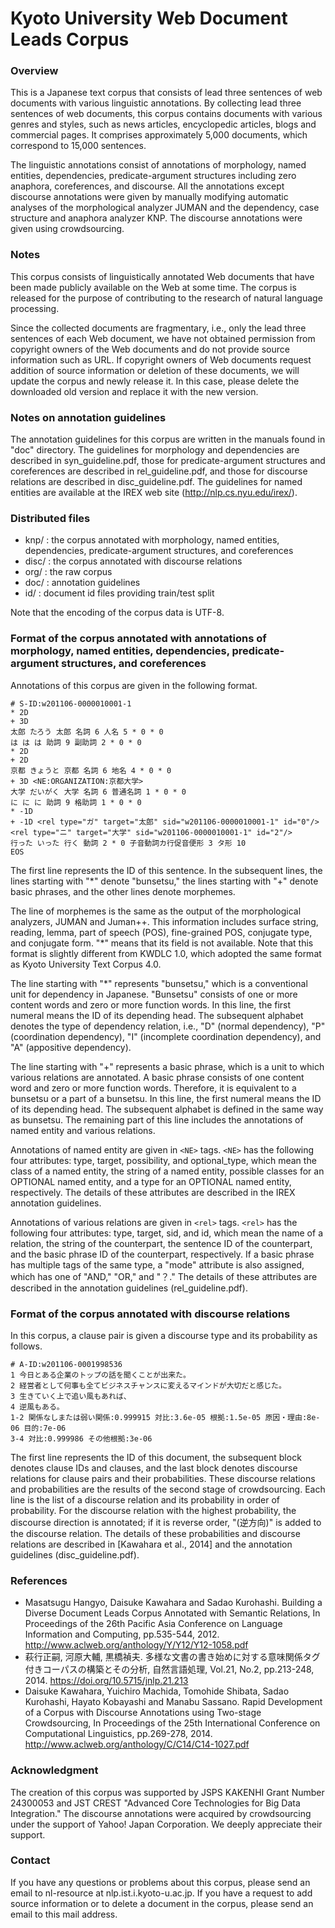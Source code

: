 # Kyoto University Web Document Leads Corpus #

### Overview ###

This is a Japanese text corpus that consists of lead three sentences
of web documents with various linguistic annotations. By collecting
lead three sentences of web documents, this corpus contains documents
with various genres and styles, such as news articles, encyclopedic
articles, blogs and commercial pages. It comprises approximately 5,000
documents, which correspond to 15,000 sentences.

The linguistic annotations consist of annotations of morphology, named
entities, dependencies, predicate-argument structures including zero
anaphora, coreferences, and discourse. All the annotations except
discourse annotations were given by manually modifying automatic
analyses of the morphological analyzer JUMAN and the dependency, case
structure and anaphora analyzer KNP. The discourse annotations were
given using crowdsourcing.


### Notes ###

This corpus consists of linguistically annotated Web documents that
have been made publicly available on the Web at some time. The corpus
is released for the purpose of contributing to the research of natural
language processing.

Since the collected documents are fragmentary, i.e., only the lead
three sentences of each Web document, we have not obtained permission
from copyright owners of the Web documents and do not provide source
information such as URL. If copyright owners of Web documents request
addition of source information or deletion of these documents, we will
update the corpus and newly release it. In this case, please delete
the downloaded old version and replace it with the new version.


### Notes on annotation guidelines ###

The annotation guidelines for this corpus are written in the manuals
found in "doc" directory. The guidelines for morphology and
dependencies are described in syn_guideline.pdf, those for
predicate-argument structures and coreferences are described in
rel_guideline.pdf, and those for discourse relations are described in
disc_guideline.pdf. The guidelines for named entities are available at
the IREX web site (http://nlp.cs.nyu.edu/irex/).


### Distributed files ###

* knp/ : the corpus annotated with morphology, named entities, dependencies, predicate-argument structures, and coreferences
* disc/ : the corpus annotated with discourse relations
* org/ : the raw corpus
* doc/ : annotation guidelines
* id/ : document id files providing train/test split

Note that the encoding of the corpus data is UTF-8.


### Format of the corpus annotated with annotations of morphology, named entities, dependencies, predicate-argument structures, and coreferences ###

Annotations of this corpus are given in the following format.

```
# S-ID:w201106-0000010001-1
* 2D
+ 3D
太郎 たろう 太郎 名詞 6 人名 5 * 0 * 0
は は は 助詞 9 副助詞 2 * 0 * 0
* 2D
+ 2D
京都 きょうと 京都 名詞 6 地名 4 * 0 * 0
+ 3D <NE:ORGANIZATION:京都大学>
大学 だいがく 大学 名詞 6 普通名詞 1 * 0 * 0
に に に 助詞 9 格助詞 1 * 0 * 0
* -1D
+ -1D <rel type="ガ" target="太郎" sid="w201106-0000010001-1" id="0"/><rel type="ニ" target="大学" sid="w201106-0000010001-1" id="2"/>
行った いった 行く 動詞 2 * 0 子音動詞カ行促音便形 3 タ形 10
EOS
```

The first line represents the ID of this sentence. In the subsequent
lines, the lines starting with "*" denote "bunsetsu," the lines starting
with "+" denote basic phrases, and the other lines denote morphemes.

The line of morphemes is the same as the output of the morphological
analyzers, JUMAN and Juman++. This information includes surface
string, reading, lemma, part of speech (POS), fine-grained POS,
conjugate type, and conjugate form. "*" means that its field is not
available. Note that this format is slightly different from KWDLC 1.0,
which adopted the same format as Kyoto University Text Corpus 4.0.

The line starting with "*" represents "bunsetsu," which is a
conventional unit for dependency in Japanese. "Bunsetsu" consists of
one or more content words and zero or more function words. In this
line, the first numeral means the ID of its depending head. The subsequent alphabet
denotes the type of dependency relation, i.e., "D" (normal
dependency), "P" (coordination dependency), "I" (incomplete
coordination dependency), and "A" (appositive dependency).

The line starting with "+" represents a basic phrase, which is a unit
to which various relations are annotated. A basic phrase consists of
one content word and zero or more function words. Therefore, it is
equivalent to a bunsetsu or a part of a bunsetsu. In this line, the
first numeral means the ID of its depending head. The subsequent alphabet is
defined in the same way as bunsetsu. The remaining part of this line
includes the annotations of named entity and various relations.

Annotations of named entity are given in `<NE>` tags. `<NE>` has the
following four attributes: type, target, possibility, and
optional_type, which mean the class of a named entity, the string of
a named entity, possible classes for an OPTIONAL named entity, and a
type for an OPTIONAL named entity, respectively. The details of these
attributes are described in the IREX annotation guidelines.

Annotations of various relations are given in `<rel>` tags. `<rel>` has
the following four attributes: type, target, sid, and id, which mean
the name of a relation, the string of the counterpart, the sentence ID
of the counterpart, and the basic phrase ID of the counterpart,
respectively. If a basic phrase has multiple tags of the same type, a
"mode" attribute is also assigned, which has one of "AND," "OR," and
"？." The details of these attributes are described in the annotation
guidelines (rel_guideline.pdf).


### Format of the corpus annotated with discourse relations ###

In this corpus, a clause pair is given a discourse type and its probability as follows.

```
# A-ID:w201106-0001998536
1 今日とある企業のトップの話を聞くことが出来た。
2 経営者として何事も全てビジネスチャンスに変えるマインドが大切だと感じた。
3 生きていく上で追い風もあれば、
4 逆風もある。
1-2 関係なしまたは弱い関係:0.999915 対比:3.6e-05 根拠:1.5e-05 原因・理由:8e-06 目的:7e-06
3-4 対比:0.999986 その他根拠:3e-06

```

The first line represents the ID of this document, the subsequent
block denotes clause IDs and clauses, and the last block denotes
discourse relations for clause pairs and their probabilities. These
discourse relations and probabilities are the results of the second
stage of crowdsourcing. Each line is the list of a discourse relation
and its probability in order of probability. For the discourse
relation with the highest probability, the discourse direction is
annotated; if it is reverse order, "(逆方向)" is added to the
discourse relation. The details of these probabilities and discourse
relations are described in [Kawahara et al., 2014] and the annotation
guidelines (disc_guideline.pdf).


### References ###

* Masatsugu Hangyo, Daisuke Kawahara and Sadao Kurohashi. Building a Diverse Document Leads Corpus Annotated with Semantic Relations, In Proceedings of the 26th Pacific Asia Conference on Language Information and Computing, pp.535-544, 2012. http://www.aclweb.org/anthology/Y/Y12/Y12-1058.pdf
* 萩行正嗣, 河原大輔, 黒橋禎夫. 多様な文書の書き始めに対する意味関係タグ付きコーパスの構築とその分析, 自然言語処理, Vol.21, No.2, pp.213-248, 2014. https://doi.org/10.5715/jnlp.21.213
* Daisuke Kawahara, Yuichiro Machida, Tomohide Shibata, Sadao Kurohashi, Hayato Kobayashi and Manabu Sassano. Rapid Development of a Corpus with Discourse Annotations using Two-stage Crowdsourcing, In Proceedings of the 25th International Conference on Computational Linguistics, pp.269-278, 2014. http://www.aclweb.org/anthology/C/C14/C14-1027.pdf


### Acknowledgment ###

The creation of this corpus was supported by JSPS KAKENHI Grant Number 24300053 and JST CREST "Advanced Core Technologies for Big Data Integration." The discourse annotations were acquired by crowdsourcing under the support of Yahoo! Japan Corporation. We deeply appreciate their support.


### Contact ###

If you have any questions or problems about this corpus, please send an email to nl-resource at nlp.ist.i.kyoto-u.ac.jp. If you have a request to add source information or to delete a document in the corpus, please send an email to this mail address.

